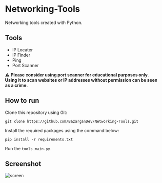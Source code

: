 # Networking-Tools
Networking tools created with Python.

## Tools
-  IP Locater
-  IP Finder
-  Ping
-  Port Scanner

⚠️ **Please consider using port scanner for educational purposes only. Using it to scan websites or IP addresses without permission can be seen as a crime.**

## How to run
Clone this repository using Git:

`git clone https://github.com/BazarganDev/Networking-Tools.git`

Install the required packages using the command below:

`pip install -r requirements.txt`

Run the `tools_main.py`

## Screenshot
![screen](https://github.com/BazarganDev/Networking-Tools/assets/124906353/bb27907e-d268-47b8-aec5-8deae025ebba)
